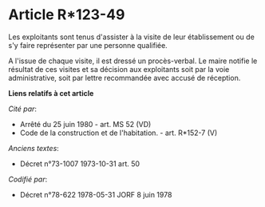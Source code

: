 # Article R*123-49

Les exploitants sont tenus d'assister à la visite de leur établissement ou de s'y faire représenter par une personne
qualifiée.

A l'issue de chaque visite, il est dressé un procès-verbal. Le maire notifie le résultat de ces visites et sa décision aux
exploitants soit par la voie administrative, soit par lettre recommandée avec accusé de réception.

**Liens relatifs à cet article**

_Cité par_:

  - Arrêté du 25 juin 1980 - art. MS 52 (VD)
  - Code de la construction et de l'habitation. - art. R*152-7 (V)

_Anciens textes_:

  - Décret n°73-1007 1973-10-31 art. 50

_Codifié par_:

  - Décret n°78-622 1978-05-31 JORF 8 juin 1978
